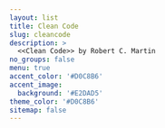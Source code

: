 ```yaml
---
layout: list
title: Clean Code
slug: cleancode
description: >
  <<Clean Code>> by Robert C. Martin
no_groups: false
menu: true
accent_color: '#D0C8B6'
accent_image: 
  background: '#E2DAD5'
theme_color: '#D0C8B6'
sitemap: false
---
```

